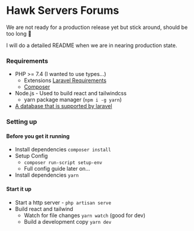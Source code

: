 # Hawk Servers Forums

We are not ready for a production release yet but stick around, should be too long 🤞

I will do a detailed README when we are in nearing production state.


### Requirements
 - PHP \>= 7.4 (I wanted to use types...)
   - Extensions [Laravel Requirements](https://laravel.com/docs/8.x/installation#server-requirements)
   - [Composer](https://getcomposer.org)
 - Node.js - Used to build react and tailwindcss
   - yarn package manager (`npm i -g yarn`)
 - [A database that is supported by laravel](https://laravel.com/docs/8.x/database#introduction)



### Setting up
#### Before you get it running
 - Install dependencies `composer install`
 - Setup Config
   - `composer run-script setup-env`
   - Full config guide later on...
 - Install dependencies `yarn`
 
#### Start it up
 - Start a http server - `php artisan serve` 
 - Build react and tailwind
   - Watch for file changes `yarn watch` (good for dev)
   - Build a development copy `yarn dev`  
